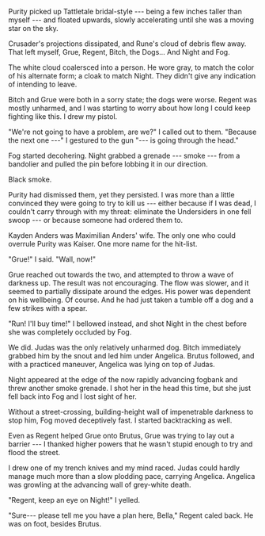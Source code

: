 
Purity picked up Tattletale bridal-style --- being a few inches taller than myself --- and
floated upwards, slowly accelerating until she was a moving star on the sky.

Crusader's projections dissipated, and Rune's cloud of debris flew away. That left myself, Grue,
Regent, Bitch, the Dogs... And Night and Fog.

The white cloud coalersced into a person. He wore gray, to match the color of his
alternate form; a cloak to match Night. They didn't give any indication of intending to leave.

Bitch and Grue were both in a sorry state; the dogs were worse. Regent was mostly unharmed, and
I was starting to worry about how long I could keep fighting like this. I drew my pistol.

"We're not going to have a problem, are we?" I called out to them. "Because the next one ---" I gestured
to the gun "--- is going through the head."

Fog started decohering. Night grabbed a grenade --- smoke --- from a bandolier and pulled the pin
before lobbing it in our direction.

Black smoke.

Purity had dismissed them, yet they persisted. I was more than a little convinced they were going to
try to kill us --- either because if I was dead, I couldn't carry through with my threat: eliminate
the Undersiders in one fell swoop --- or because someone had ordered them to.

Kayden Anders was Maximilian Anders' wife. The only one who could overrule Purity was Kaiser.
One more name for the hit-list.

"Grue!" I said. "Wall, now!"

Grue reached out towards the two, and attempted to throw a wave of darkness up. The result was not
encouraging. The flow was slower, and it seemed to partially dissipate around the edges. His power
was dependent on his wellbeing. Of course. And he had just taken a tumble off a dog and a few strikes
with a spear.

"Run! I'll buy time!" I bellowed instead, and shot Night in the chest before she was completely occluded by Fog.

We did. Judas was the only relatively unharmed dog. Bitch immediately grabbed him by the snout and
led him under Angelica. Brutus followed, and with a practiced maneuver, Angelica was lying on top
of Judas.

Night appeared at the edge of the now rapidly advancing fogbank and threw another smoke grenade.
I shot her in the head this time, but she just fell back into Fog and I lost sight of her.

Without a street-crossing, building-height wall of impenetrable darkness to stop him, Fog moved
deceptively fast. I started backtracking as well.

Even as Regent helped Grue onto Brutus, Grue was trying to lay out a barrier --- I thanked higher
powers that he wasn't stupid enough to try and flood the street.

I drew one of my trench knives and my mind raced. Judas could hardly manage much more than a slow plodding
pace, carrying Angelica. Angelica was growling at the advancing wall of grey-white death.

"Regent, keep an eye on Night!" I yelled.

"Sure--- please tell me you have a plan here, Bella," Regent caled back. He was on foot, besides Brutus.
